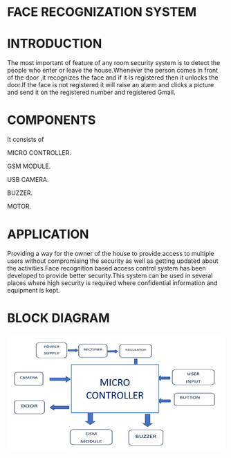 # FACE RECOGNIZATION SYSTEM
# INTRODUCTION
The most important of feature of any  room security system is to detect the people who enter or leave the house.Whenever the person comes in front of the door ,it recognizes the face and if it is registered then it unlocks the door.If the face is not registered it will raise an alarm and clicks a picture and send it on the registered number and registered Gmail.   
# COMPONENTS
It consists of

MICRO CONTROLLER.

GSM MODULE.

USB CAMERA.

BUZZER.

MOTOR.
# APPLICATION
Providing a way for the owner of the house to provide access to multiple users without compromising the security as well as getting updated about the activities.Face recognition based access control system has been developed to provide better security.This system can be used in several places where high security is required where confidential information and equipment is kept.
# BLOCK DIAGRAM
![BLOCK DIAGRAM OF FACE RECOGNIZATION SYSTEM](blockk.png)
